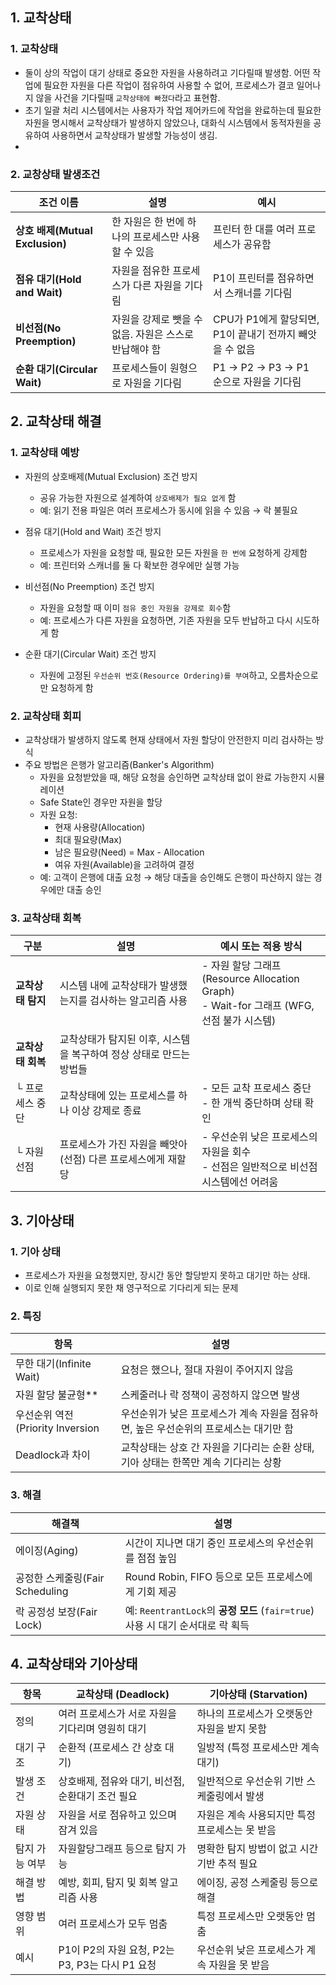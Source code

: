 ## 1. 교착상태
### 1. 교착상태
- 둘이 상의 작업이 대기 상태로 중요한 자원을 사용하려고 기다릴때 발생함. 어떤 작업에 필요한 자원을 다른 작업이 점유하여 사용할 수 없어, 프로세스가 결코 일어나지 않을 사건을 기다릴때 `교착상태에 빠졌다`라고 표현함.
- 초기 일괄 처리 시스템에서는 사용자가 작업 제어카드에 작업을 완료하는데 필요한 자원을 명시해서 교착상태가 발생하지 않았으나, 대화식 시스템에서 동적자원을 공유하여 사용하면서 교착상태가 발생할 가능성이 생김.
-

### 2. 교창상태 발생조건
| 조건 이름| 설명| 예시|
| - | - | - |
| **상호 배제(Mutual Exclusion)** | 한 자원은 한 번에 하나의 프로세스만 사용할 수 있음   | 프린터 한 대를 여러 프로세스가 공유함|
| **점유 대기(Hold and Wait)**    | 자원을 점유한 프로세스가 다른 자원을 기다림        | P1이 프린터를 점유하면서 스캐너를 기다림              |
| **비선점(No Preemption)**      | 자원을 강제로 뺏을 수 없음. 자원은 스스로 반납해야 함 | CPU가 P1에게 할당되면, P1이 끝내기 전까지 빼앗을 수 없음 |
| **순환 대기(Circular Wait)**    | 프로세스들이 원형으로 자원을 기다림             | P1 → P2 → P3 → P1 순으로 자원을 기다림        |


## 2. 교착상태 해결
### 1. 교착상태 예방
- 자원의 상호배제(Mutual Exclusion) 조건 방지
    - 공유 가능한 자원으로 설계하여 `상호배제가 필요 없게` 함
    - 예: 읽기 전용 파일은 여러 프로세스가 동시에 읽을 수 있음 → 락 불필요

- 점유 대기(Hold and Wait) 조건 방지
    - 프로세스가 자원을 요청할 때, 필요한 모든 자원을 `한 번에` 요청하게 강제함
    - 예: 프린터와 스캐너를 둘 다 확보한 경우에만 실행 가능

- 비선점(No Preemption) 조건 방지
    - 자원을 요청할 때 이미 `점유 중인 자원을 강제로 회수`함
    - 예: 프로세스가 다른 자원을 요청하면, 기존 자원을 모두 반납하고 다시 시도하게 함

- 순환 대기(Circular Wait) 조건 방지
    - 자원에 고정된 `우선순위 번호(Resource Ordering)를 부여`하고, 오름차순으로만 요청하게 함

### 2. 교착상태 회피
- 교착상태가 발생하지 않도록 현재 상태에서 자원 할당이 안전한지 미리 검사하는 방식
- 주요 방법은 은행가 알고리즘(Banker's Algorithm)
    - 자원을 요청받았을 때, 해당 요청을 승인하면 교착상태 없이 완료 가능한지 시뮬레이션
    - Safe State인 경우만 자원을 할당
    - 자원 요청:
        - 현재 사용량(Allocation)
        - 최대 필요량(Max)
        - 남은 필요량(Need) = Max - Allocation
        - 여유 자원(Available)을 고려하여 결정
    -  예: 고객이 은행에 대출 요청 → 해당 대출을 승인해도 은행이 파산하지 않는 경우에만 대출 승인


### 3. 교착상태 회복
| 구분| 설명| 예시 또는 적용 방식|
| - | - | - |
| **교착상태 탐지** | 시스템 내에 교착상태가 발생했는지를 검사하는 알고리즘 사용       | - 자원 할당 그래프(Resource Allocation Graph) <br> - Wait-for 그래프 (WFG, 선점 불가 시스템) |
| **교착상태 회복** |교착상태가 탐지된 이후, 시스템을 복구하여 정상 상태로 만드는 방법들||
| └ 프로세스 중단   | 교착상태에 있는 프로세스를 하나 이상 강제로 종료| - 모든 교착 프로세스 중단 <br> - 한 개씩 중단하며 상태 확인                                      |
| └ 자원 선점     | 프로세스가 가진 자원을 빼앗아(선점) 다른 프로세스에게 재할당     | - 우선순위 낮은 프로세스의 자원을 회수 <br> - 선점은 일반적으로 비선점 시스템에선 어려움|


## 3. 기아상태
### 1. 기아 상태
- 프로세스가 자원을 요청했지만, 장시간 동안 할당받지 못하고 대기만 하는 상태.
- 이로 인해 실행되지 못한 채 영구적으로 기다리게 되는 문제

### 2. 특징
| 항목| 설명|
| - | - |
| 무한 대기(Infinite Wait)| 요청은 했으나, 절대 자원이 주어지지 않음 |
| 자원 할당 불균형**| 스케줄러나 락 정책이 공정하지 않으면 발생|
| 우선순위 역전(Priority Inversion | 우선순위가 낮은 프로세스가 계속 자원을 점유하면, 높은 우선순위의 프로세스는 대기만 함|
| Deadlock과 차이| 교착상태는 상호 간 자원을 기다리는 순환 상태, <br> 기아 상태는 한쪽만 계속 기다리는 상황 |

### 3. 해결
| 해결책| 설명|
| - | ------------- |
| 에이징(Aging)| 시간이 지나면 대기 중인 프로세스의 우선순위를 점점 높임|
| 공정한 스케줄링(Fair Scheduling | Round Robin, FIFO 등으로 모든 프로세스에게 기회 제공|
| 락 공정성 보장(Fair Lock)| 예: `ReentrantLock`의 **공정 모드** (`fair=true`) 사용 시 대기 순서대로 락 획득 |


## 4. 교착상태와 기아상태
| 항목| 교착상태 (Deadlock)| 기아상태 (Starvation)          |
| -------- | ----------------------------------- | -------------------------- |
| 정의       | 여러 프로세스가 서로 자원을 기다리며 영원히 대기         | 하나의 프로세스가 오랫동안 자원을 받지 못함   |
| 대기 구조    | 순환적 (프로세스 간 상호 대기)                  | 일방적 (특정 프로세스만 계속 대기)       |
| 발생 조건    | 상호배제, 점유와 대기, 비선점, 순환대기 조건 필요       | 일반적으로 우선순위 기반 스케줄링에서 발생    |
| 자원 상태    | 자원을 서로 점유하고 있으며 잠겨 있음| 자원은 계속 사용되지만 특정 프로세스는 못 받음 |
| 탐지 가능 여부 | 자원할당그래프 등으로 탐지 가능                   | 명확한 탐지 방법이 없고 시간 기반 추적 필요  |
| 해결 방법    | 예방, 회피, 탐지 및 회복 알고리즘 사용             | 에이징, 공정 스케줄링 등으로 해결        |
| 영향 범위    | 여러 프로세스가 모두 멈춤| 특정 프로세스만 오랫동안 멈춤|
| 예시       | P1이 P2의 자원 요청, P2는 P3, P3는 다시 P1 요청 | 우선순위 낮은 프로세스가 계속 자원을 못 받음  |